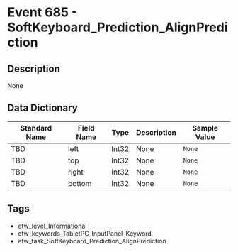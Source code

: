 # Event 685 - SoftKeyboard_Prediction_AlignPrediction

## Description
None

## Data Dictionary
|Standard Name|Field Name|Type|Description|Sample Value|
|---|---|---|---|---|
|TBD|left|Int32|None|`None`|
|TBD|top|Int32|None|`None`|
|TBD|right|Int32|None|`None`|
|TBD|bottom|Int32|None|`None`|

## Tags
* etw_level_Informational
* etw_keywords_TabletPC_InputPanel_Keyword
* etw_task_SoftKeyboard_Prediction_AlignPrediction